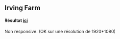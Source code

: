 ## Irving Farm
#### Résultat [**ici**](https://dianatecher.github.io/irvingfarm/)
Non responsive. 
(OK sur une résolution de 1920*1080)
